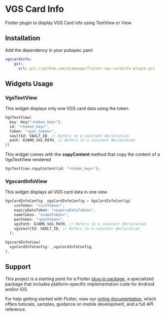 # VGS Card Info

Flutter plugin to display VGS Card info using TextView or View

## Installation
Add the dependency in your pubspec.yaml 

```yaml
vgscardinfo:
    git:
      url: git://github.com/djamoapp/flutter-vgs-cardinfo-plugin.git
```

## Widgets Usage
### VgsTextView 
This widget displays only one VGS card data using the token.
```dart
VgsTextView(
  key: Key("<token_key>"),
  id: "<token_key>",
  token: "<pan_token>",
  vaultId: VAULT_ID, // Refers to a constant declaration
  path: DJAMO_VGS_PATH, // Refers to a constant declaration
))
```
This widget comes with the **copyContent** method that copy the content of a VgsTextView rendered
```dart
VgsTextView.copyContent(id: "<token_key>");

```

### VgscardInfoView
This widget displays all VGS card data in one view
```dart
VgsCardInfoConfig _vgsCardInfoConfig = VgsCardInfoConfig(
    cvvToken: "<cvvToken>",
    expiryDateToken: "<expiryDateToken>",
    nameToken: "<nameToken>",
    panToken: "<panToken>",
    vgsPath: DJAMO_VGS_PATH, // Refers to a constant declaration
    vgsVaultId: VAULT_ID, // Refers to a constant declaration
  );
  
VgscardInfoView(
  vgsCardInfoConfig: _vgsCardInfoConfig,
),
```
## Support
This project is a starting point for a Flutter
[plug-in package](https://flutter.dev/developing-packages/),
a specialized package that includes platform-specific implementation code for
Android and/or iOS.

For help getting started with Flutter, view our
[online documentation](https://flutter.dev/docs), which offers tutorials,
samples, guidance on mobile development, and a full API reference.

